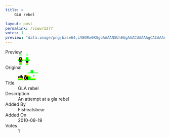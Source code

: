 ```yaml
---
title: >
    GLA rebel

layout: post
permalink: /view/1277
votes: 1
preview: "data:image/png;base64,iVBORw0KGgoAAAANSUhEUgAAACUAAAAgCAIAAAAaMSbnAAAABnRSTlMA/wD/AP5AXyvrAAAA30lEQVRIie1WSxaCMAyc4XEjLiselrhQsamJb55thYWzgpIPk29ptuEJYkIEwxaeV1DUY4lxYMkPYCJmvfzNg+xm+HU8//76wtULOZndHwBgf/Y1nOKM/Vf7Iz+9tmMOT21YHwbx3Dl1Jxf7GwqWoSvLMjtBvStef6wM35gfOSSYAGbFbClj+SdF3dXne1k+Wl4wKqLuhzKMUfJa4fIX5qxvIt1+J5MBKM5PQd3Fc1kWxW4LDt1HjfwU9UP5res1Ebsots7Ir7rvZu6lflDU/f0lEe84YQ6tl0Z8v//G4QbppjsXtD0ZLQAAAABJRU5ErkJggg=="
---
```

<dl class="side-by-side">
<dt>Preview</dt>
<dd>
    <img class="preview" src="data:image/png;base64,iVBORw0KGgoAAAANSUhEUgAAACUAAAAgCAIAAAAaMSbnAAAABnRSTlMA/wD/AP5AXyvrAAAA30lEQVRIie1WSxaCMAyc4XEjLiselrhQsamJb55thYWzgpIPk29ptuEJYkIEwxaeV1DUY4lxYMkPYCJmvfzNg+xm+HU8//76wtULOZndHwBgf/Y1nOKM/Vf7Iz+9tmMOT21YHwbx3Dl1Jxf7GwqWoSvLMjtBvStef6wM35gfOSSYAGbFbClj+SdF3dXne1k+Wl4wKqLuhzKMUfJa4fIX5qxvIt1+J5MBKM5PQd3Fc1kWxW4LDt1HjfwU9UP5res1Ebsots7Ir7rvZu6lflDU/f0lEe84YQ6tl0Z8v//G4QbppjsXtD0ZLQAAAABJRU5ErkJggg==">
</dd>
<dt>Original</dt>
<dd>
    <img class="preview" src="data:image/png;base64,iVBORw0KGgoAAAANSUhEUgAAAEAAAAAgCAYAAACinX6EAAAA4UlEQVR42u2YQRLDIAhFuZN38v43oItOM8aKYNWK5n+HRTLJqE9AlMi7WGnHCwAAAAAAAAAAYB4AXixa3p4OoNdDCIIgCDq9FLmbsmvQe3PL/vu816y7UBqtEAKnZqut7hDS5+0AtHrAcQCe4AHcaU0AvszBae8aTL7ayaqfC0CadAOMItAcgAjQE4AYY9EUICKALLZ9ApAmbYVRCyl18t4ASJm5BmR7ANYKTYIxOwS404YDMHQwNAn+FcAvg5i+C8y+8mq/QqwDKLl9NRR2AyB1YIn34je7AzAnOyk5LgbwAufeC77vJgfXAAAAAElFTkSuQmCC">
</dd>
<dt>Title</dt>
<dd>GLA rebel</dd>
<dt>Description</dt>
<dd>An attempt at a gla rebel</dd>
<dt>Added By</dt>
<dd>Fisheatsbear</dd>
<dt>Added On</dt>
<dd>2010-08-19</dd>
<dt>Votes</dt>
<dd>1</dd>
</dl>
